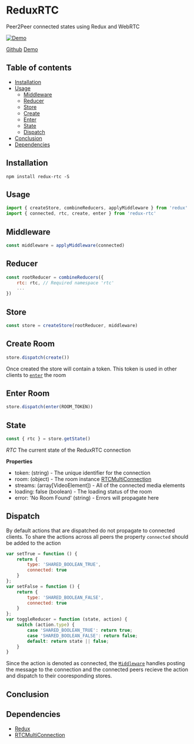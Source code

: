 # ReduxRTC

Peer2Peer connected states using Redux and WebRTC

[![Demo](https://rphansen91.github.io/redux-rtc/dist/rtc.gif)](https://rphansen91.github.io/redux-rtc/)

[Github](https://github.com/rphansen91/redux-rtc)
[Demo](https://rphansen91.github.io/redux-rtc/)

## Table of contents

  * [Installation](#installation)
  * [Usage](#usage)
    * [Middleware](#middleware)
    * [Reducer](#reducer)
    * [Store](#store)
    * [Create](#create-room)
    * [Enter](#enter-room)
    * [State](#state)
    * [Dispatch](#dispatch)
  * [Conclusion](#conclusion)
  * [Dependencies](#dependencies)

## Installation

`npm install redux-rtc -S`

## Usage

```js
import { createStore, combineReducers, applyMiddleware } from 'redux'
import { connected, rtc, create, enter } from 'redux-rtc'
```

## Middleware

```js
const middleware = applyMiddleware(connected)
```

## Reducer

```js
const rootReducer = combineReducers({
    rtc: rtc, // Required namespace 'rtc'
    ...
})
```

## Store

```js
const store = createStore(rootReducer, middleware)
```

## Create Room

```js
store.dispatch(create())
```

Once created the store will contain a token. This token is used in other clients to [`enter`](#enter-room) the room

## Enter Room

```js
store.dispatch(enter(ROOM_TOKEN))
```

## State

```js
const { rtc } = store.getState()
```

*RTC*
The current state of the ReduxRTC connection

**Properties**

- token: (string) - The unique identifier for the connection
- room: (object) - The room instance [RTCMultiConnection](http://www.rtcmulticonnection.org/docs/)
- streams: (array[VideoElement]) - All of the connected media elements
- loading: false (boolean) - The loading status of the room
- error: 'No Room Found' (string) - Errors will propagate here

## Dispatch

By default actions that are dispatched do not propagate to connected clients. To share the actions across all peers the property `connected` should be added to the action

```js
var setTrue = function () {
    return { 
        type: 'SHARED_BOOLEAN_TRUE',
        connected: true
    }
};
var setFalse = function () {
    return { 
        type: 'SHARED_BOOLEAN_FALSE',
        connected: true
    }
};
var toggleReducer = function (state, action) {
    switch (action.type) {
        case 'SHARED_BOOLEAN_TRUE': return true;
        case 'SHARED_BOOLEAN_FALSE': return false;
        default: return state || false;
    }
}
```

Since the action is denoted as connected, the [`Middleware`](#middleware) handles posting the message to the connection and the connected peers recieve the action and dispatch to their cooresponding stores.

## Conclusion

## Dependencies

- [Redux](http://redux.js.org/)
- [RTCMultiConnection](https://github.com/muaz-khan/RTCMultiConnection)